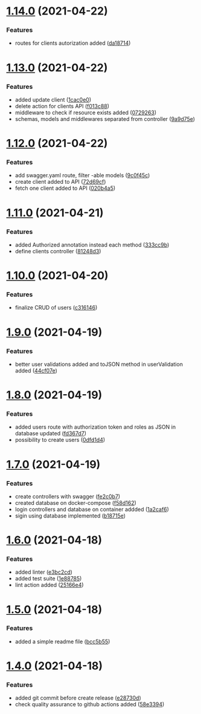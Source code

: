 # [1.14.0](https://github.com/dgmike/hermes/compare/v1.13.0...v1.14.0) (2021-04-22)


### Features

* routes for clients autorization added ([da18714](https://github.com/dgmike/hermes/commit/da187146854e815d16f6bde32df6116b922b3899))

# [1.13.0](https://github.com/dgmike/hermes/compare/v1.12.0...v1.13.0) (2021-04-22)


### Features

* added update client ([1cac0e0](https://github.com/dgmike/hermes/commit/1cac0e032ee0a31ea841d3f09c3c1b7954c3df7d))
* delete action for clients API ([f013c88](https://github.com/dgmike/hermes/commit/f013c88cd70cd30a2a025a2793e7a4eb23d58c6f))
* middleware to check if resource exists added ([0729263](https://github.com/dgmike/hermes/commit/0729263144ecc52b886c41f538a01b8ace81b95c))
* schemas, models and middlewares separated from controller ([9a9d75e](https://github.com/dgmike/hermes/commit/9a9d75e7f1a691d145aa52e8e168a88745f1f1f6))

# [1.12.0](https://github.com/dgmike/hermes/compare/v1.11.0...v1.12.0) (2021-04-22)


### Features

* add swagger.yaml route, filter -able models ([9c0f45c](https://github.com/dgmike/hermes/commit/9c0f45c5f7cacf8a2d84d9e012b26ddeea0ce2ff))
* create client added to API ([72d69cf](https://github.com/dgmike/hermes/commit/72d69cf4073d2d9949581ab00590e25ab544f4dc))
* fetch one client added to API ([020b4a5](https://github.com/dgmike/hermes/commit/020b4a5d34aa24c2d3b9bdc2d5d1d6c666414298))

# [1.11.0](https://github.com/dgmike/hermes/compare/v1.10.0...v1.11.0) (2021-04-21)


### Features

* added Authorized annotation instead each method ([333cc9b](https://github.com/dgmike/hermes/commit/333cc9b73aaead7e4ef1cc8d50324ea6c6742394))
* define clients controller ([81248d3](https://github.com/dgmike/hermes/commit/81248d329372e230ba4de582081f0cdbd30ec593))

# [1.10.0](https://github.com/dgmike/hermes/compare/v1.9.0...v1.10.0) (2021-04-20)


### Features

* finalize CRUD of users ([c316146](https://github.com/dgmike/hermes/commit/c316146b0971a50f02efcd5e2d1f440fd5152187))

# [1.9.0](https://github.com/dgmike/hermes/compare/v1.8.0...v1.9.0) (2021-04-19)


### Features

* better user validations added and toJSON method in userValidation added ([44cf07e](https://github.com/dgmike/hermes/commit/44cf07eb40e1e1f06dd9c377f56c98227a3178a8))

# [1.8.0](https://github.com/dgmike/hermes/compare/v1.7.0...v1.8.0) (2021-04-19)


### Features

* added users route with authorization token and roles as JSON in database updated ([fd367d7](https://github.com/dgmike/hermes/commit/fd367d7a66a271e3c6aba0e8ab8a40aabdebcaad))
* possibility to create users ([0dfd1d4](https://github.com/dgmike/hermes/commit/0dfd1d408618bdde4fe01386f924409e073581da))

# [1.7.0](https://github.com/dgmike/hermes/compare/v1.6.0...v1.7.0) (2021-04-19)


### Features

* create controllers with swagger ([fe2c0b7](https://github.com/dgmike/hermes/commit/fe2c0b7a8ffabc3c59dae76de492ec25e4e755a9))
* created database on docker-compose ([f58d162](https://github.com/dgmike/hermes/commit/f58d1625d75f5fdcde4bff7d1c88c1611da92ac2))
* login controllers and database on container addded ([1a2caf6](https://github.com/dgmike/hermes/commit/1a2caf629087fb2f926fd158677c6e9a39357ed3))
* sigin using database implemented ([b18715e](https://github.com/dgmike/hermes/commit/b18715ea5a0483a180c490872e030ff4b3905c17))

# [1.6.0](https://github.com/dgmike/hermes/compare/v1.5.0...v1.6.0) (2021-04-18)


### Features

* added linter ([e3bc2cd](https://github.com/dgmike/hermes/commit/e3bc2cd152023c1bb584fd2f76b32944a976be16))
* added test suite ([1e88785](https://github.com/dgmike/hermes/commit/1e887850fcb37172396078d7224de27c2bcc5064))
* lint action added ([25166e4](https://github.com/dgmike/hermes/commit/25166e45e1b756d1fdebcfebf25638b5db7ec99f))

# [1.5.0](https://github.com/dgmike/hermes/compare/v1.4.0...v1.5.0) (2021-04-18)


### Features

* added a simple readme file ([bcc5b55](https://github.com/dgmike/hermes/commit/bcc5b55be6eee4dc85d303618729aa1dd41566b2))

# [1.4.0](https://github.com/dgmike/hermes/compare/v1.3.0...v1.4.0) (2021-04-18)


### Features

* added git commit before create release ([e28730d](https://github.com/dgmike/hermes/commit/e28730dbfe44f5b41a0930eb0bc42586d4a2d62a))
* check quality assurance to github actions added ([58e3394](https://github.com/dgmike/hermes/commit/58e33946deb4cf29591a27de93e6e4ad50f0e78d))
